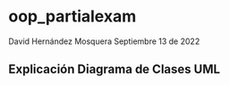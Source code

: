 # oop_partialexam 
 David Hernández Mosquera
Septiembre 13 de 2022
## Explicación Diagrama de Clases UML



